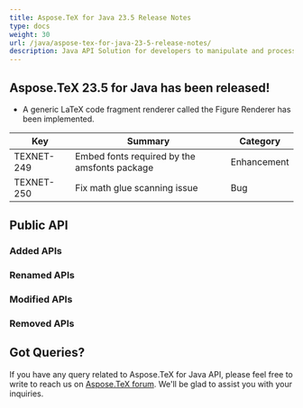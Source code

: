 ```yaml
---
title: Aspose.TeX for Java 23.5 Release Notes
type: docs
weight: 30
url: /java/aspose-tex-for-java-23-5-release-notes/
description: Java API Solution for developers to manipulate and process TeX and LaTeX files. Updates of Aspose.TeX API solution for Java | Release 2023.5
---
```


## Aspose.TeX 23.5 for Java has been released!

 * A generic LaTeX code fragment renderer called the Figure Renderer has been implemented.

| Key | Summary | Category |
|---|---|---|
| TEXNET-249 | Embed fonts required by the amsfonts package | Enhancement |
| TEXNET-250 | Fix math glue scanning issue | Bug |
 
## Public API

### Added APIs

### Renamed APIs

### Modified APIs
 
### Removed APIs
 
## Got Queries?

If you have any query related to Aspose.TeX for Java API, please feel free to write to reach us on [Aspose.TeX forum](https://forum.aspose.com/c/tex/). We'll be glad to assist you with your inquiries.
